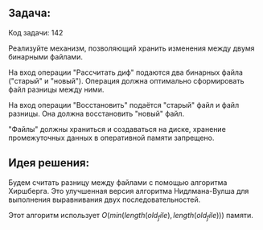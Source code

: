 ## Задача:
Код задачи: 142

Реализуйте механизм, позволяющий хранить изменения между двумя бинарными файлами.

На вход операции "Рассчитать диф" подаются два бинарных файла ("старый" и "новый"). Операция должна оптимально сформировать файл разницы между ними.

На вход операции "Восстановить" подаётся "старый" файл и файл разницы. Она должна восстановить "новый" файл.

"Файлы" должны храниться и создаваться на диске, хранение промежуточных данных в оперативной памяти запрещено.

## Идея решения:

Будем считать разницу между файлами с помощью алгоритма Хиршберга. Это улучшенная версия алгоритма Нидлмана-Вулша для выполнения выравнивания двух последовательностей.

Этот алгоритм использует $O(min(length(old_file), length(old_file)))$ памяти.
